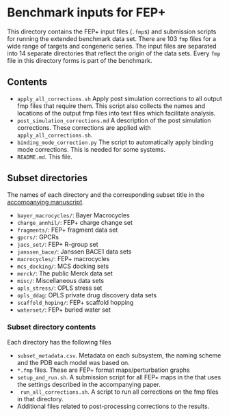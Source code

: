 # Benchmark inputs for FEP+

This directory contains the FEP+ input files (`.fmp`s) and submission scripts for running the extended benchmark data
set. There are 103 `fmp` files for a wide range of targets and congeneric series. The input 
files are separated into 14 separate directories that reflect the origin of the data sets. Every `fmp` file in this 
directory forms is part of the benchmark. 

## Contents
* `apply_all_corrections.sh` Apply post simulation corrections to all output fmp files that require them. This 
script also collects the names and locations of the output fmp files into text files which facilitate analysis.
* `post_simulation_corrections.md` A description of the post simulation corrections. These corrections are 
applied with `apply_all_corrections.sh`.
* `binding_mode_correction.py` The script to automatically apply binding mode corrections. This is needed for some
systems.
* `README.md`. This file. 

## Subset directories
The names of each directory and the corresponding subset title in the [accompanying manuscript](https://doi.org/10.26434/chemrxiv-2022-p2vpg).
* `bayer_macrocycles/`: Bayer Macrocycles
* `charge_annhil/`: FEP+ charge change set
* `fragments/`: FEP+ fragment data set
* `gpcrs/`: GPCRs
* `jacs_set/`: FEP+ R-group set
* `janssen_bace/`: Janssen BACE1 data sets
* `macrocycles/`: FEP+ macrocycles
* `mcs_docking/`: MCS docking sets
* `merck/`: The public Merck data set
* `misc/`: Miscellaneous data sets
* `opls_stress/`: OPLS stress set
* `opls_ddag`: OPLS private drug discovery data sets
* `scaffold_hoping/`: FEP+ scaffold hopping
* `waterset/`: FEP+ buried water set

### Subset directory contents
Each directory has the following files
* `subset_metadata.csv`. Metadata on each subsystem, the naming scheme and the PDB each model was based on.  
* `*.fmp` files. These are FEP+ format maps/perturbation graphs
* `setup_and_run.sh`. A submission script for all FEP+ maps in the that uses the settings described in the accompanying paper. 
* ` run_all_corrections.sh`. A script to run all corrections on the fmp files in that directory.
* Additional files related to post-processing corrections to the results.


